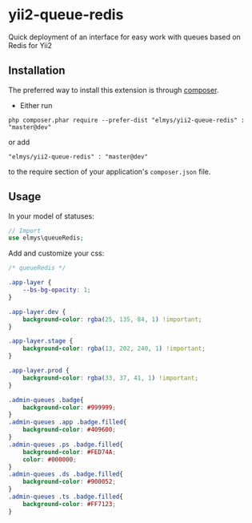 # yii2-queue-redis
Quick deployment of an interface for easy work with queues based on Redis for Yii2

Installation
-
The preferred way to install this extension is through [composer](http://getcomposer.org/download/).

* Either run

```
php composer.phar require --prefer-dist "elmys/yii2-queue-redis" : "master@dev"
```

or add

```
"elmys/yii2-queue-redis" : "master@dev"
```

to the require section of your application's `composer.json` file.

Usage
-
In your model of statuses:
```php
// Import
use elmys\queueRedis;

```

Add and customize your css:
```css
/* queueRedis */

.app-layer {
    --bs-bg-opacity: 1;
}

.app-layer.dev {
    background-color: rgba(25, 135, 84, 1) !important;
}

.app-layer.stage {
    background-color: rgba(13, 202, 240, 1) !important;
}

.app-layer.prod {
    background-color: rgba(33, 37, 41, 1) !important;
}

.admin-queues .badge{
    background-color: #999999;
}
.admin-queues .app .badge.filled{
    background-color: #409600;
}
.admin-queues .ps .badge.filled{
    background-color: #FED74A;
    color: #000000;
}
.admin-queues .ds .badge.filled{
    background-color: #900052;
}
.admin-queues .ts .badge.filled{
    background-color: #FF7123;
}
```